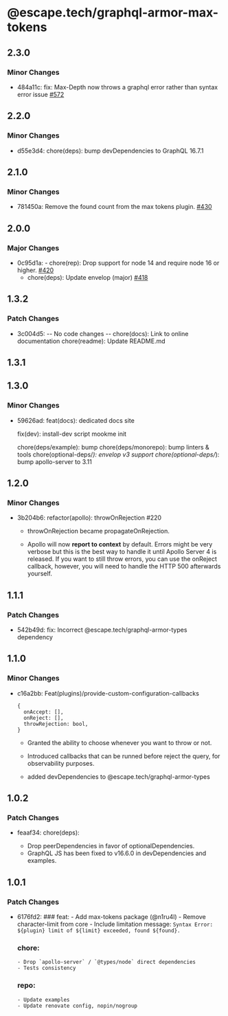# @escape.tech/graphql-armor-max-tokens

## 2.3.0

### Minor Changes

- 484a11c: fix: Max-Depth now throws a graphql error rather than syntax error issue [#572](https://github.com/Escape-Technologies/graphql-armor/pull/572)

## 2.2.0

### Minor Changes

- d55e3d4: chore(deps): bump devDependencies to GraphQL 16.7.1

## 2.1.0

### Minor Changes

- 781450a: Remove the found count from the max tokens plugin. [#430](https://github.com/Escape-Technologies/graphql-armor/pull/430)

## 2.0.0

### Major Changes

- 0c95d1a: - chore(rep): Drop support for node 14 and require node 16 or higher. [#420](https://github.com/Escape-Technologies/graphql-armor/pull/420)
  - chore(deps): Update envelop (major) [#418](https://github.com/Escape-Technologies/graphql-armor/pull/418)

## 1.3.2

### Patch Changes

- 3c004d5: -- No code changes --
  chore(docs): Link to online documentation
  chore(readme): Update README.md

## 1.3.1

## 1.3.0

### Minor Changes

- 59626ad: feat(docs): dedicated docs site

  fix(dev): install-dev script mookme init

  chore(deps/example): bump
  chore(deps/monorepo): bump linters & tools
  chore(optional-deps/_): envelop v3 support
  chore(optional-deps/_): bump apollo-server to 3.11

## 1.2.0

### Minor Changes

- 3b204b6: refactor(apollo): throwOnRejection #220

  - throwOnRejection became propagateOnRejection.

  - Apollo will now **report to context** by default.
    Errors might be very verbose but this is the best way to handle it until Apollo Server 4 is released.
    If you want to still throw errors, you can use the onReject callback, however, you will need to handle the HTTP 500 afterwards yourself.

## 1.1.1

### Patch Changes

- 542b49d: fix:
  Incorrect @escape.tech/graphql-armor-types dependency

## 1.1.0

### Minor Changes

- c16a2bb: Feat(plugins)/provide-custom-configuration-callbacks

  ```
  {
    onAccept: [],
    onReject: [],
    throwRejection: bool,
  }
  ```

  - Granted the ability to choose whenever you want to throw or not.
  - Introduced callbacks that can be runned before reject the query, for observability purposes.

  - added devDependencies to @escape.tech/graphql-armor-types

## 1.0.2

### Patch Changes

- feaaf34: chore(deps):

  - Drop peerDependencies in favor of optionalDependencies.
  - GraphQL JS has been fixed to v16.6.0 in devDependencies and examples.

## 1.0.1

### Patch Changes

- 6176fd2: ### feat: - Add max-tokens package (@n1ru4l) - Remove character-limit from core - Include limitation message:
  `Syntax Error: ${plugin} limit of ${limit} exceeded, found ${found}.`

  ### chore:

      - Drop `apollo-server` / `@types/node` direct dependencies
      - Tests consistency

  ### repo:

      - Update examples
      - Update renovate config, nopin/nogroup
